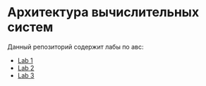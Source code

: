 # Архитектура вычислительных систем

Данный репозиторий содержит лабы по авс:

- [Lab 1](lab1)
- [Lab 2](lab2)
- [Lab 3](lab3)
